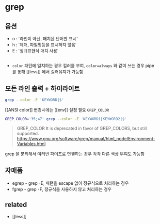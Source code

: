 # grep

## 옵션
- o : '라인이 아닌, 매치된 단어만 표시'
- h : '헤더, 파일명등을 표시하지 않음'
- E : '정규표현식 매치 사용'

##
- `color` 패턴에 일치하는 경우 컬러를 부여, `color=always` 와 같이 쓰는 경우 pipe 를 통해 [[less]] 에서 컬러유지가 가능함

## 모든 라인 출력 + 하이라이트

```sh
grep --color -E 'KEYWORD|$'
```

[[ANSI color]] 변경시에는 [[env]] 설정 필요 `GREP_COLOR`
```sh
GREP_COLOR='35;47' grep --color -E 'KEYWORD1|KEYWORD2|$'
```

> GREP_COLOR
> It is deprecated in favor of GREP_COLORS, but still supported.
https://www.gnu.org/software/grep/manual/html_node/Environment-Variables.html

grep 을 분리해서 여러번 파이프로 연결하는 경우 각각 다른 색상 부여도 가능함

## 자매품
- egrep - grep -E, 패턴을 escape 없이 정규식으로 처리하는 경우
- fgrep - grep -F, 정규식을 사용하지 않고 처리하는 경우

## related
- [[less]]
